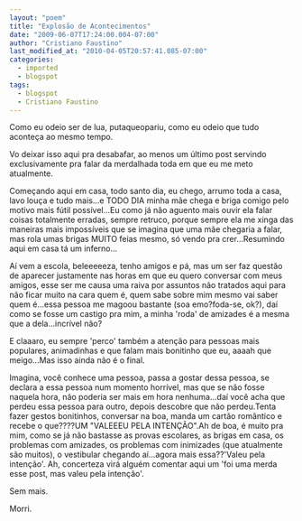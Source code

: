 ```yaml
---
layout: "poem"
title: "Explosão de Acontecimentos"
date: "2009-06-07T17:24:00.004-07:00"
author: "Cristiano Faustino"
last_modified_at: "2010-04-05T20:57:41.085-07:00"
categories:
  - imported
  - blogspot
tags:
  - blogspot
  - Cristiano Faustino
---
```


Como eu odeio ser de lua, putaqueopariu, como eu odeio que tudo aconteça ao mesmo tempo.

Vo deixar isso aqui pra desabafar, ao menos um último post servindo exclusivamente pra falar da merdalhada toda em que eu me meto atualmente.

Começando aqui em casa, todo santo dia, eu chego, arrumo toda a casa, lavo louça e tudo mais...e TODO DIA minha mãe chega e briga comigo pelo motivo mais fútil possível...Eu como já não aguento mais ouvir ela falar coisas totalmente erradas, sempre retruco, porque sempre ela me xinga das maneiras mais impossíveis que se imagina que uma mãe chegaria a falar, mas rola umas brigas MUITO feias mesmo, só vendo pra crer...Resumindo aqui em casa tá um inferno...

Aí vem a escola, beleeeeeza, tenho amigos e pá, mas um ser faz questão de aparecer justamente nas horas em que eu quero conversar com meus amigos, esse ser me causa uma raiva por assuntos não tratados aqui para não ficar muito na cara quem é, quem sabe sobre mim mesmo vai saber quem é...essa pessoa me magoou bastante (soa emo?foda-se, ok?), daí como se fosse um castigo pra mim, a minha 'roda' de amizades é a mesma que a dela...incrível não?

E claaaro, eu sempre 'perco' também a atenção para pessoas mais populares, animadinhas e que falam mais bonitinho que eu, aaaah que meigo...Mas isso ainda não é o final.

Imagina, você conhece uma pessoa, passa a gostar dessa pessoa, se declara a essa pessoa num momento horrível, mas que se não fosse naquela hora, não poderia ser mais em hora nenhuma...daí você acha que perdeu essa pessoa para outro, depois descobre que não perdeu.Tenta fazer gestos bonitinhos, conversar na boa, manda um cartão romântico e recebe o que????UM "VALEEEU PELA INTENÇÃO".Ah de boa, é muito pra mim, como se já não bastasse as provas escolares, as brigas em casa, os problemas com amizades, os problemas com inimizades (que atualmente são muitos), o vestibular chegando aí...agora mais essa??'Valeu pela intenção'. Ah, concerteza virá alguém comentar aqui um 'foi uma merda esse post, mas valeu pela intenção'.

Sem mais.

Morri.